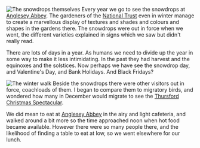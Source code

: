 ![The snowdrops themselves](P1380527.JPG)
Every year we go to see the snowdrops at [Anglesey Abbey](https://www.nationaltrust.org.uk/anglesey-abbey-gardens-and-lode-mill). The gardeners of the
[National Trust](https://www.nationaltrust.org.uk/) even in winter manage to create a marvellous display of
textures and shades and colours and shapes in the gardens there. The snowdrops
were out in force when we went, the different varieties explained in signs
which we saw but didn't really read.

There are lots of days in a year. As humans we need to divide up the year in
some way to make it less intimidating. In the past they had harvest and the
equinoxes and the solstices. Now perhaps we have see the snowdrop day, and
Valentine's Day, and Bank Holidays. And Black Fridays?

![The winter walk](P1380532.JPG)
Beside the snowdrops there were other visitors out in force, coachloads of
them. I began to compare them to migratory birds, and wondered how many
in December would migrate to see the [Thursford Christmas Spectacular](https://www.thursford.com/christmas-spectacular/).

We did mean to eat at [Anglesey Abbey](https://www.nationaltrust.org.uk/anglesey-abbey-gardens-and-lode-mill) in the airy and light cafeteria,
and walked around a bit more so the time approached noon when hot food
became available. However there were so many people there, and the
likelihood of finding a table to eat at low, so we went elsewhere for
our lunch.
